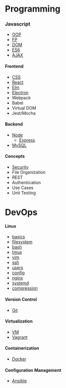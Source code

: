 # Programming

### Javascript
- [OOP](./topics/oop.md)
- [FP](./topics/fp.md)
- [DOM](./topics/dom.md)
- [ES6](./topics/es6.md)
- [AJAX](./topics/ajax.md)

#### Frontend
- [CSS](./topics/css.md)
- [React](./topics/react.md)
- [Elm](./topics/elm.md)
- [Electron](./topics/electron.md)
- Webpack
- Babel
- Virtual DOM
- Jest/Mocha

#### Backend
- [Node](./topics/node.md)
    - [Express](./topics/express.md)
- [MySQL](./topics/mysql.md)

#### Concepts
- [Security](./topics/security.md)
- File Organization
- REST
- Authentication
- Use Cases
- Unit Testing

# DevOps

#### Linux
- [basics](./topics/basics.md)
- [filesystem](./topics/filesystem.md)
- [bash](./topics/bash.md)
- [tmux](./topics/tmux.md)
- [vim](./topics/vim.md)
- [ssh](./topics/ssh.md)
- [users](./topics/users.md)
- [config](./topics/config.md)
- [nginx](./topics/nginx.md)
- [systemd](./topics/systemd.md)
- [compression](./topics/compression.md)

#### Version Control
- [Git](./topics/git.md)

#### Virtualization
- [VM](./topics/vm.md)
- [Vagrant](./topics/vagrant.md)

#### Containerization
- [Docker](./topics/docker.md)

#### Configuration Management
- [Ansible](./topics/ansible.md)
